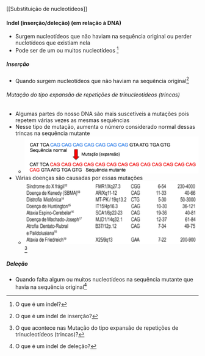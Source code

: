 [[Substituição de nucleotídeos]]

#### Indel (inserção/deleção) (em relação à DNA)
+ Surgem nucleotídeos que não haviam na sequência original ou perder nuclotídeos que existiam nela
+ Pode ser de um ou muitos nucleotídeos [^644606]

[^644606]: O que é um indel?

##### Inserção
+ Quando surgem nucleotídeos que não haviam na sequência original[^335]

[^335]: O que é um indel de inserção?

###### Mutação do tipo expansão de repetições de trinucleotídeos (trincas)
+ Algumas partes do nosso DNA são mais suscetíveis a mutações pois repetem várias vezes as mesmas sequências
+ Nesse tipo de mutação, aumenta o número considerado normal dessas trincas na sequência mutante
	+ ![Pasted image 20210406224319.png](Pasted%20image%2020210406224319.png)
+ Várias doenças são causadas por essas mutações
	+ ![Pasted image 20210406224435.png](Pasted%20image%2020210406224435.png)[^123187]

[^123187]: O que acontece nas Mutação do tipo expansão de repetições de trinucleotídeos (trincas)?

##### Deleção
+ Quando falta algum ou muitos nucleotídeos na sequência mutante que havia na sequência original[^757348]

[^757348]: O que é um indel de deleção?